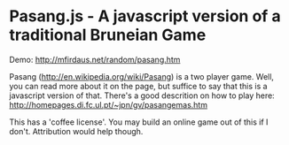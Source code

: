 Pasang.js - A javascript version of a traditional Bruneian Game
===============================================================

Demo: http://mfirdaus.net/random/pasang.htm

Pasang (http://en.wikipedia.org/wiki/Pasang) is a two player game. Well, you can read more about it on the page, but suffice to say that this is a javascript version of that. There's a good descrition on how to play here: http://homepages.di.fc.ul.pt/~jpn/gv/pasangemas.htm

This has a 'coffee license'. You may build an online game out of this if I don't. Attribution would help though.